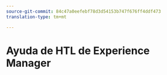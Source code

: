 ```yaml
---
source-git-commit: 84c47a0eefebf78d3d54153b747f676ff4ddf473
translation-type: tm+mt

---
```


# Ayuda de HTL de Experience Manager
